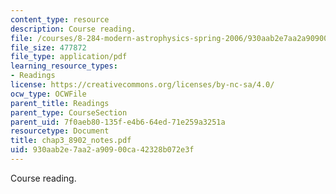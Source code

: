 ```yaml
---
content_type: resource
description: Course reading.
file: /courses/8-284-modern-astrophysics-spring-2006/930aab2e7aa2a90900ca42328b072e3f_chap3_8902_notes.pdf
file_size: 477872
file_type: application/pdf
learning_resource_types:
- Readings
license: https://creativecommons.org/licenses/by-nc-sa/4.0/
ocw_type: OCWFile
parent_title: Readings
parent_type: CourseSection
parent_uid: 7f0aeb80-135f-e4b6-64ed-71e259a3251a
resourcetype: Document
title: chap3_8902_notes.pdf
uid: 930aab2e-7aa2-a909-00ca-42328b072e3f
---
```

Course reading.
